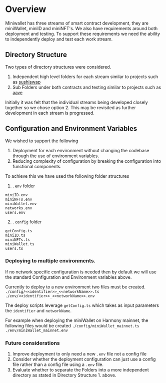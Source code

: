 # Overview
Miniwallet has three streams of smart contract development, they are miniWallet, miniID and miniNFT's. We also have requirements around both deployment and testing. To support these requirements we need the ability to independently deploy and test each work stream.

## Directory Structure
Two types of directory structures were considered.
1. Independent high level folders for each stream similar to projects such as [sushiswap](https://github.com/sushiswap/sushiswap/tree/master/protocols)
2. Sub Folders under both contracts and testing similar to projects such as [aave](https://github.com/aave/aave-v3-core/tree/master/contracts)

Initially it was felt that the individual streams being developed closely together so we chose option 2. This may be revisited as further development in each stream is progressed.

## Configuration and Environment Variables
We wished to support the following
1. Deployment for each environment without changing the codebase through the use of environment variables.
2. Reducing complexity of configuration by breaking the configuration into functional components.

To achieve this we have used the following folder structures
1. `.env` folder
```
miniID.env
miniNFTs.env
miniWallet.env
networks.env
users.env
```
2. `.config` folder
```
getConfig.ts
miniID.ts
miniNFTs.ts
miniWallet.ts
users.ts
```

### Deploying to multiple environments.
If no network specific configuration is needed then by default we will use the standard Configuration and Environment variables above.

Currently to deploy to a new environment two files must be created.
`./config/<<identifier>>_<<networkName>>.ts`
`./env/<<identifier>>_<<networkName>>.env`

The deploy scripts leverage `getConfig.ts` which takes as input parameters the `identifier` and `networkName`.

For example when deploying the miniWallet on Harmony mainnet, the following files would be created
`./config/miniWallet_mainnet.ts`
`./env/miniWallet_mainnet.env`

### Future considerations
1. Improve deployment to only need a new `.env` file not a config file
2. Consider whether the deployment configuration can just use a config file rather than a config file using a `.env` file.
3. Evaluate whether to separate the Folders into a more independent directory as stated in Directory Structure 1. above.
